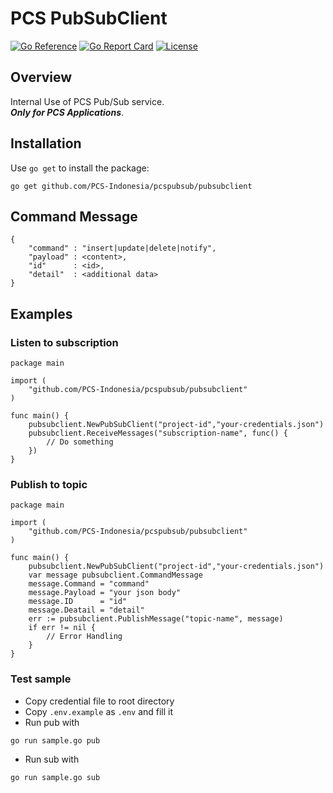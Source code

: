 # PCS PubSubClient

[![Go Reference](https://pkg.go.dev/badge/github.com/username/repo)](https://pkg.go.dev/github.com/username/repo)
[![Go Report Card](https://goreportcard.com/badge/github.com/username/repo)](https://goreportcard.com/report/github.com/username/repo)
[![License](https://img.shields.io/badge/license-MIT-blue.svg)](https://github.com/username/repo/blob/main/LICENSE)

## Overview

Internal Use of PCS Pub/Sub service.  
***Only for PCS Applications***.

## Installation

Use `go get` to install the package:
```
go get github.com/PCS-Indonesia/pcspubsub/pubsubclient
```

## Command Message
```
{
    "command" : "insert|update|delete|notify",
    "payload" : <content>,
    "id"      : <id>,
    "detail"  : <additional data>
}
```

## Examples


### Listen to subscription

```
package main

import (
    "github.com/PCS-Indonesia/pcspubsub/pubsubclient"
)

func main() {
    pubsubclient.NewPubSubClient("project-id","your-credentials.json")
    pubsubclient.ReceiveMessages("subscription-name", func() {
        // Do something
    })
}
```

### Publish to topic

```
package main

import (
    "github.com/PCS-Indonesia/pcspubsub/pubsubclient"
)

func main() {
    pubsubclient.NewPubSubClient("project-id","your-credentials.json")
    var message pubsubclient.CommandMessage
    message.Command = "command"
    message.Payload = "your json body"
    message.ID      = "id"
    message.Deatail = "detail"
    err := pubsubclient.PublishMessage("topic-name", message)
    if err != nil {
        // Error Handling
    }
}
```

### Test sample
- Copy credential file to root directory
- Copy `.env.example` as `.env` and fill it
- Run pub with
``` 
go run sample.go pub
```
- Run sub with
``` 
go run sample.go sub
```

